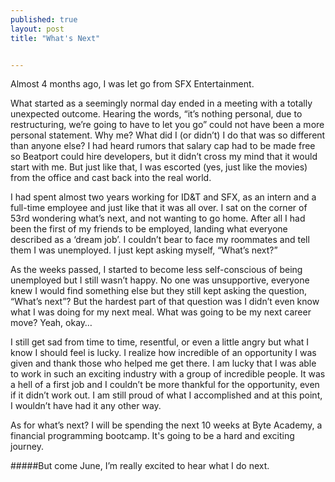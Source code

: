 ```yaml
---
published: true
layout: post
title: "What's Next"


---
```


Almost 4 months ago, I was let go from SFX Entertainment.

What started as a seemingly normal day ended in a meeting with a totally unexpected outcome. Hearing the words, “it’s nothing personal, due to restructuring, we’re going to have to let you go” could not have been a more personal statement. Why me? What did I (or didn’t) I do that was so different than anyone else? I had heard rumors that salary cap had to be made free so Beatport could hire developers, but it didn’t cross my mind that it would start with me.  But just like that, I was escorted (yes, just like the movies) from the office and cast back into the real world.

I had spent almost two years working for ID&T and SFX, as an intern and a full-time employee and just like that it was all over. I sat on the corner of 53rd wondering what’s next, and not wanting to go home. After all I had been the first of my friends to be employed, landing what everyone described as a ‘dream job’.  I couldn’t bear to face my roommates and tell them I was unemployed. I just kept asking myself, “What’s next?”  

As the weeks passed, I started to become less self-conscious of being unemployed but I still wasn’t happy. No one was unsupportive, everyone knew I would find something else but they still kept asking the question, “What’s next”? But the hardest part of that question was I didn’t even know what I was doing for my next meal. What was going to be my next career move? Yeah, okay…

I still get sad from time to time, resentful, or even a little angry but what I know I should feel is lucky. I  realize how incredible of an opportunity I was given and thank those who helped me get there. I am lucky that I was able to work in such an exciting industry with a group of incredible people. It was a hell of a first job and I couldn’t be more thankful for the opportunity, even if it didn’t work out. I am still proud of what I accomplished and at this point, I wouldn’t have had it any other way.

As for what’s next? I will be spending the next 10 weeks at Byte Academy, a financial programming bootcamp. It's going to be a hard and exciting journey.

#####But come June, I’m really excited to hear what I do next.  
